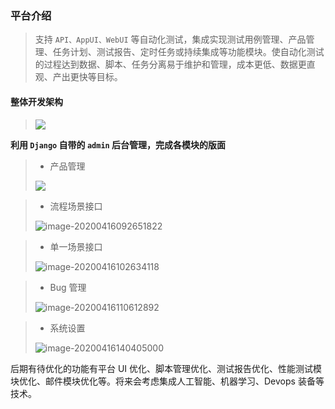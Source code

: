 ### 平台介绍

> 支持 `API、AppUI、WebUI` 等自动化测试，集成实现测试用例管理、产品管理、任务计划、测试报告、定时任务或持续集成等功能模块。使自动化测试的过程达到数据、脚本、任务分离易于维护和管理，成本更低、数据更直观、产出更快等目标。

#### 整体开发架构

> ![](E:\测试\auto_test\static\git_images\01.png)



**利用 `Django` 自带的 `admin` 后台管理，完成各模块的版面**

> - 产品管理
>
> ![](E:\测试\auto_test\static\git_images\02.png)

> - 流程场景接口
>
> ![image-20200416092651822](E:\测试\auto_test\static\git_images\03.png)

> - 单一场景接口
>
> ![image-20200416102634118](E:\测试\auto_test\static\git_images\04.png)

> - Bug 管理
>
> ![image-20200416110612892](E:\测试\auto_test\static\git_images\05.png)

> - 系统设置
>
> ![image-20200416140405000](E:\测试\auto_test\static\git_images\06.png)











后期有待优化的功能有平台 UI 优化、脚本管理优化、测试报告优化、性能测试模块优化、邮件模块优化等。将来会考虑集成人工智能、机器学习、Devops 装备等技术。